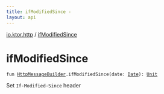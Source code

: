 ```yaml
---
title: ifModifiedSince - 
layout: api
---
```


<div class='api-docs-breadcrumbs'><a href="index.html">io.ktor.http</a> / <a href="./if-modified-since.html">ifModifiedSince</a></div>

# ifModifiedSince

<div class="signature"><code><span class="keyword">fun </span><a href="-http-message-builder/index.html"><span class="identifier">HttpMessageBuilder</span></a><span class="symbol">.</span><span class="identifier">ifModifiedSince</span><span class="symbol">(</span><span class="parameterName" id="io.ktor.http$ifModifiedSince(io.ktor.http.HttpMessageBuilder, java.util.Date)/date">date</span><span class="symbol">:</span>&nbsp;<a href="http://docs.oracle.com/javase/6/docs/api/java/util/Date.html"><span class="identifier">Date</span></a><span class="symbol">)</span><span class="symbol">: </span><a href="https://kotlinlang.org/api/latest/jvm/stdlib/kotlin/-unit/index.html"><span class="identifier">Unit</span></a></code></div>

Set <code>If-Modified-Since</code> header

